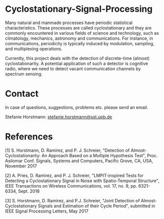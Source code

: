# Cyclostationary-Signal-Processing

Many natural and manmade processes have periodic statistical characteristics. These processes are called cyclostationary and they are commonly encountered in various fields of science and technology, such as climatology, mechanics, astronomy and communications. For instance, in communications, periodicity is typically induced by modulation, sampling, and multiplexing operations.

Currently, this project deals with the detection of discrete-time (almost) cyclostationarity. A potential application of such a detector is cognitive radio, where we need to detect vacant communication channels by spectrum sensing.

# Contact
In case of questions, suggestions, problems etc. please send an email.

Stefanie Horstmann: <stefanie.horstmann@sst.upb.de>

# References
\[1] S. Horstmann, D. Ramírez, and P. J. Schreier, "Detection of Almost-Cyclostationarity: An Approach Based on a Multiple Hypothesis Test", Proc. Asilomar Conf. Signals, Systems and Computers, Pacific Grove, CA, USA, November 2017

\[2] A. Pries, D. Ramírez, and P. J. Schreier, "LMPIT-inspired Tests for Detecting a Cyclostationary Signal in Noise with Spatio-Temporal Structure", IEEE Transactions on Wireless Communications, vol. 17, no. 9, pp. 6321-6334, Sept. 2018

\[3] S. Horstmann, D. Ramirez, and P.J. Schreier, "Joint Detection of Almost-Cyclostationary Signals and Estimation of their Cycle Period", submitted in IEEE Signal Processing Letters, May 2017
